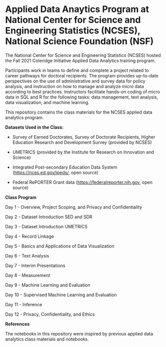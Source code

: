 # Applied Data Anaytics Program at National Center for Science and Engineering Statistics (NCSES), National Science Foundation (NSF)

The National Center for Science and Engineering Statistics (NCSES) hosted the Fall 2021 Coleridge Initiative Applied Data Analytics training program.

Participants work in teams to define and complete a project related to career pathways for doctoral recipients. The program provides up-to-date perspectives on the use of administrative and survey data for policy analysis, and instruction on how to manage and analyze micro data according to best practices. Instructors facilitate hands-on coding of micro data in SQL and R for the following tasks: data management, text analysis, data visualization, and machine learning.

This repository contains the class materials for the NCSES applied data analytics program.

**Datasets Used in the Class:**

* Survey of Earned Doctorates, Survey of Doctorate Recipients, Higher Education Research and Development Survey (provided by NCSES)

* UMETRICS (provided by the Institute for Research on Innovation and Science)

* Integrated Post-secondary Education Data System (https://nces.ed.gov/ipeds/, open source)

* Federal RePORTER Grant data (https://federalreporter.nih.gov, open source)


**Class Program**

Day 1 - Overview, Project Scoping, and Privacy and Confidentiality 

Day 2 - Dataset Introduction SED and SDR

Day 3 - Dataset Introduction UMETRICS

Day 4 - Record Linkage

Day 5 - Basics and Applications of Data Visualization

Day 6 - Text Analysis 

Day 7 - Interim Presentations 

Day 8 - Measurement 

Day 9 - Machine Learning and Evaluation

Day 10 - Supervised Machine Learning and Evaluation

Day 11 - Inference 

Day 12 - Privacy, Confidentiality, and Ethics 

**References**

The notebooks in this repository were inspired by previous applied data analytics class materials and notebooks.

